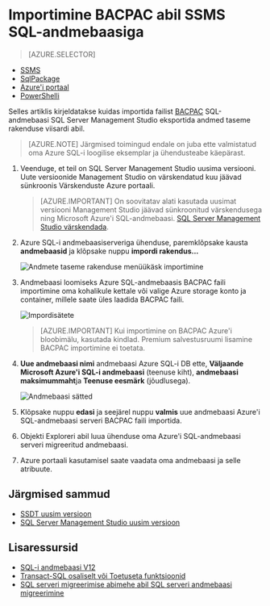 <properties
   pageTitle="SQL serveri andmebaasi migreerimine Azure'i SQL-andmebaasi | Microsoft Azure'i"
   description="Microsoft Azure'i SQL-andmebaasi, andmebaasi juurutada, andmebaasi migreerimine andmebaasi import ekspordi andmebaasi migreerimine viisard"
   services="sql-database"
   documentationCenter=""
   authors="CarlRabeler"
   manager="jhubbard"
   editor=""/>

<tags
   ms.service="sql-database"
   ms.devlang="NA"
   ms.topic="article"
   ms.tgt_pltfrm="NA"
   ms.workload="sqldb-migrate"
   ms.date="08/24/2016"
   ms.author="carlrab"/>

# <a name="import-from-bacpac-to-sql-database-using-ssms"></a>Importimine BACPAC abil SSMS SQL-andmebaasiga

> [AZURE.SELECTOR]
- [SSMS](sql-database-cloud-migrate-compatible-import-bacpac-ssms.md)
- [SqlPackage](sql-database-cloud-migrate-compatible-import-bacpac-sqlpackage.md)
- [Azure'i portaal](sql-database-import.md)
- [PowerShelli](sql-database-import-powershell.md)

Selles artiklis kirjeldatakse kuidas importida failist [BACPAC](https://msdn.microsoft.com/library/ee210546.aspx#Anchor_4) SQL-andmebaasi SQL Server Management Studio eksportida andmed taseme rakenduse viisardi abil.

> [AZURE.NOTE] Järgmised toimingud endale on juba ette valmistatud oma Azure SQL-i loogilise eksemplar ja ühendusteabe käepärast.

1. Veenduge, et teil on SQL Server Management Studio uusima versiooni. Uute versioonide Management Studio on värskendatud kuu jäävad sünkroonis Värskenduste Azure portaali.

     > [AZURE.IMPORTANT] On soovitatav alati kasutada uusimat versiooni Management Studio jäävad sünkroonitud värskendusega ning Microsoft Azure'i SQL-andmebaasi. [SQL Server Management Studio värskendada](https://msdn.microsoft.com/library/mt238290.aspx).

2. Azure SQL-i andmebaasiserveriga ühenduse, paremklõpsake kausta **andmebaasid** ja klõpsake nuppu **impordi rakendus...**

    ![Andmete taseme rakenduse menüükäsk importimine](./media/sql-database-cloud-migrate/MigrateUsingBACPAC03.png)

3.  Andmebaasi loomiseks Azure SQL-andmebaasis BACPAC faili importimine oma kohalikule kettale või valige Azure storage konto ja container, millele saate üles laadida BACPAC faili.

    ![Impordisätete](./media/sql-database-cloud-migrate/MigrateUsingBACPAC04.png)

     > [AZURE.IMPORTANT] Kui importimine on BACPAC Azure'i bloobimälu, kasutada kindlad. Premium salvestusruumi lisamine BACPAC importimine ei toetata.

4.  **Uue andmebaasi nimi** andmebaasi Azure SQL-i DB ette, **Väljaande Microsoft Azure'i SQL-i andmebaasi** (teenuse kiht), **andmebaasi maksimummaht**ja **Teenuse eesmärk** (jõudlusega).

    ![Andmebaasi sätted](./media/sql-database-cloud-migrate/MigrateUsingBACPAC05.png)

5.  Klõpsake nuppu **edasi** ja seejärel nuppu **valmis** uue andmebaasi Azure'i SQL-andmebaasi serveri BACPAC faili importida.

6. Objekti Exploreri abil luua ühenduse oma Azure'i SQL-andmebaasi serveri migreeritud andmebaasi.

6.  Azure portaali kasutamisel saate vaadata oma andmebaasi ja selle atribuute.

## <a name="next-steps"></a>Järgmised sammud

- [SSDT uusim versioon](https://msdn.microsoft.com/library/mt204009.aspx)
- [SQL Server Management Studio uusim versioon](https://msdn.microsoft.com/library/mt238290.aspx)

## <a name="additional-resources"></a>Lisaressursid

- [SQL-i andmebaasi V12](sql-database-v12-whats-new.md)
- [Transact-SQL osaliselt või Toetuseta funktsioonid](sql-database-transact-sql-information.md)
- [SQL serveri migreerimise abimehe abil SQL serveri andmebaasi migreerimine](http://blogs.msdn.com/b/ssma/)
